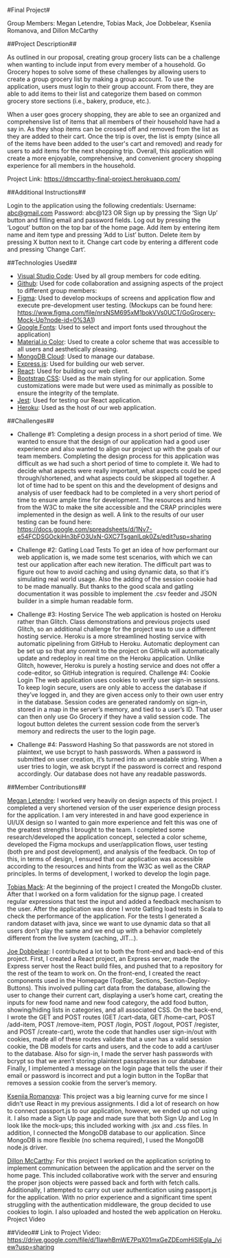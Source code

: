 #Final Project#

Group Members: Megan Letendre, Tobias Mack, Joe Dobbelear, Kseniia Romanova, and Dillon McCarthy

##Project Description##

As outlined in our proposal, creating group grocery lists can be a challenge when wanting to include input from every member of a household. Go Grocery hopes to solve some of these challenges by allowing users to create a group grocery list by making a group account. To use the application, users must login to their group account. From there, they are able to add items to their list and categorize them based on common grocery store sections (i.e., bakery, produce, etc.). 

When a user goes grocery shopping, they are able to see an organized and comprehensive list of items that all members of their household have had a say in. As they shop items can be crossed off and removed from the list as they are added to their cart. Once the trip is over, the list is empty (since all of the items have been added to the user's cart and removed) and ready for users to add items for the next shopping trip. Overall, this application will create a more enjoyable, comprehensive, and convenient grocery shopping experience for all members in the household. 

Project Link: https://dmccarthy-final-project.herokuapp.com/ 

##Additional Instructions##

Login to the application using the following credentials:
Username: abc@gmail.com
Password: abc@123
OR
Sign up by pressing the ‘Sign Up’ button and filling email and password fields.
Log out by pressing the ‘Logout’ button on the top bar of the home page.
Add item by entering item name and item type and pressing ‘Add to List’ button.
Delete item by pressing X button next to it.
Change cart code by entering a different code and pressing ‘Change Cart’.

##Technologies Used##

- [Visual Studio Code](https://code.visualstudio.com/): Used by all group members for code editing.
- [Github](https://github.com/): Used for code collaboration and assigning aspects of the project to different group members:
- [Figma](https://figma.com/): Used to develop mockups of screens and application flow and execute pre-development user testing. (Mockups can be found here: https://www.figma.com/file/nrsNSM695xM1bokVVs0UCT/GoGrocery-Mock-Up?node-id=0%3A1)
- [Google Fonts](https://fonts.google.com/): Used to select and import fonts used throughout the application)
- [Material.io Color](https://material.io/inline-tools/color/): Used to create a color scheme that was accessible to all users and aesthetically pleasing. 
- [MongoDB Cloud](https://www.mongodb.com/cloud): Used to manage our database.
- [Express.js](https://expressjs.com/): Used for building our web server.
- [React](https://reactjs.org/): Used for building our web client.
- [Bootstrap CSS](https://getbootstrap.com/): Used as the main styling for our application. Some customizations were made but were used as minimally as possible to ensure the integrity of the template.
- [Jest](https://jestjs.io/): Used for testing our React application.
- [Heroku](https://www.heroku.com/): Used as the host of our web application.

##Challenges##

- Challenge #1: Completing a design process in a short period of time.
We wanted to ensure that the design of our application had a good user experience and also wanted to align our project up with the goals of our team members. Completing the design process for this application was difficult as we had such a short period of time to complete it. We had to decide what aspects were really important, what aspects could be sped through/shortened, and what aspects could be skipped all together. A lot of time had to be spent on this and the development of designs and analysis of user feedback had to be completed in a very short period of time to ensure ample time for development. The resources and hints from the W3C to make the site accessible and the CRAP principles were implemented in the design as well. A link to the results of our user testing can be found here: https://docs.google.com/spreadsheets/d/1Nv7-e54FCDSGOckiHn3bFO3UxN-GXC7TsganlLqk0Zs/edit?usp=sharing 

- Challenge #2: Gatling Load Tests
To get an idea of how performant our web application is, we made some test scenarios, with which we can test our application after each new iteration. The difficult part was to figure out how to avoid caching and using dynamic data, so that it's simulating real world usage. Also the adding of the session cookie had to be made manually. But thanks to the good scala and gatling documentation it was possible to implement the .csv feeder and JSON builder in a simple human readable form.

- Challenge #3: Hosting Service
The web application is hosted on Heroku rather than Glitch. Class demonstrations and previous projects used Glitch, so an additional challenge for the project was to use a different hosting service. Heroku is a more streamlined hosting service with automatic pipelining from GitHub to Heroku. Automatic deployment can be set up so that any commit to the project on GitHub will automatically update and redeploy in real time on the Heroku application. Unlike Glitch, however, Heroku is purely a hosting service and does not offer a code-editor, so GitHub integration is required.
Challenge #4: Cookie Login
The web application uses cookies to verify user sign-in sessions. To keep login secure, users are only able to access the database if they’ve logged in, and they are given access only to their own user entry in the database. Session codes are generated randomly on sign-in, stored in a map in the server’s memory, and tied to a user’s ID. That user can then only use Go Grocery if they have a valid session code. The logout button deletes the current session code from the server’s memory and redirects the user to the login page.

- Challenge #4: Password Hashing
So that passwords are not stored in plaintext, we use bcrypt to hash passwords. When a password is submitted on user creation, it’s turned into an unreadable string. When a user tries to login, we ask bcrypt if the password is correct and respond accordingly. Our database does not have any readable passwords.

##Member Contributions##

[Megan Letendre](https://github.com/meganletendre7): I worked very heavily on design aspects of this project. I completed a very shortened version of the user experience design process for the application. I am very interested in and have good experience in UI/UX design so I wanted to gain more experience and felt this was one of the greatest strengths I brought to the team. I completed some research/developed the application concept, selected a color scheme, developed the Figma mockups and user/application flows, user testing (both pre and post development), and analysis of the feedback. On top of this, in terms of design, I ensured that our application was accessible according to the resources and hints from the W3C as well as the CRAP principles. In terms of development, I worked to develop the login page. 

[Tobias Mack](https://github.com/tobias-mack): At the beginning of the project I created the MongoDb cluster. After that I worked on a form validation for the signup page. I created regular expressions that test the input and added a feedback mechanism to the user. After the application was done I wrote Gatling load tests in Scala to check the performance of the application. For the tests I generated a random dataset with java, since we want to use dynamic data so that all users don't play the same and we end up with a behavior completely different from the live system (caching, JIT...).

[Joe Dobbelear](https://github.com/r2pen2): I contributed a lot to both the front-end and back-end of this project. First, I created a React project, an Express server, made the Express server host the React build files, and pushed that to a repository for the rest of the team to work on. On the front-end, I created the react components used in the Homepage (TopBar, Sections, Section-Deploy-Buttons). This involved pulling cart data from the database, allowing the user to change their current cart, displaying a user’s home cart, creating the inputs for new food name and new food category, the add food button, showing/hiding lists in categories, and all associated CSS. On the back-end, I wrote the GET and POST routes (GET /cart-data, GET /home-cart, POST /add-item, POST /remove-item, POST /login, POST /logout, POST /register, and POST /create-cart), wrote the code that handles user sign-in/out with cookies, made all of these routes validate that a user has a valid session cookie, the DB models for carts and users, and the code to add a cart/user to the database. Also for sign-in, I made the server hash passwords with bcrypt so that we aren’t storing plaintext passphrases in our database. Finally, I implemented a message on the login page that tells the user if their email or password is incorrect and put a login button in the TopBar that removes a session cookie from the server’s memory.

[Kseniia Romanova](https://github.com/kr0man0va): This project was a big learning curve for me since I didn’t use React in my previous assignments. I did a lot of research on how to connect passport.js to our application, however, we ended up not using it. I also made a Sign Up page and made sure that both Sign Up and Log In look like the mock-ups; this included working with .jsx and .css files. In addition, I connected the MongoDB database to our application. Since MongoDB is more flexible (no schema required), I used the MongoDB node.js driver.

[Dillon McCarthy](https://github.com/dmccarthy11): For this project I worked on the application scripting to implement communication between the application and the server on the home page. This included collaborative work with the server and ensuring the proper json objects were passed back and forth with fetch calls. Additionally, I attempted to carry out user authentication using passport.js for the application. With no prior experience and a significant time spent struggling with the authentication middleware, the group decided to use cookies to login. I also uploaded and hosted the web application on Heroku.
Project Video

##Video##
Link to Project Video: https://drive.google.com/file/d/1IawhBmWE7PqX01mxGeZDEomHiSIEgla_/view?usp=sharing 
